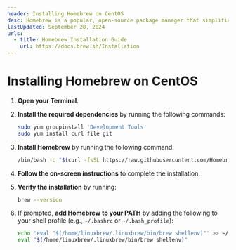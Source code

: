 ```yaml
---
header: Installing Homebrew on CentOS
desc: Homebrew is a popular, open-source package manager that simplifies software installation on macOS and Linux.
lastUpdated: September 28, 2024
urls:
  - title: Homebrew Installation Guide
    url: https://docs.brew.sh/Installation
---
```


# Installing Homebrew on CentOS

1. **Open your Terminal**.

2. **Install the required dependencies** by running the following commands:

   ```bash
   sudo yum groupinstall 'Development Tools'
   sudo yum install curl file git
   ```

3. **Install Homebrew** by running the following command:

   ```bash
   /bin/bash -c "$(curl -fsSL https://raw.githubusercontent.com/Homebrew/install/HEAD/install.sh)"
   ```

4. **Follow the on-screen instructions** to complete the installation.

5. **Verify the installation** by running:

   ```bash
   brew --version
   ```

6. If prompted, **add Homebrew to your PATH** by adding the following to your shell profile (e.g., `~/.bashrc` or `~/.bash_profile`):

   ```bash
   echo 'eval "$(/home/linuxbrew/.linuxbrew/bin/brew shellenv)"' >> ~/.bashrc
   eval "$(/home/linuxbrew/.linuxbrew/bin/brew shellenv)"
   ```
